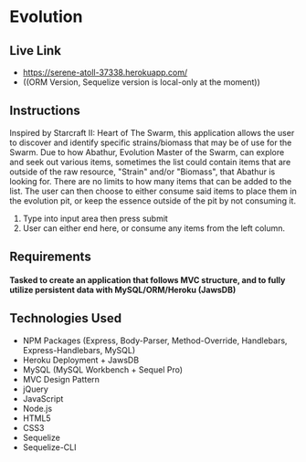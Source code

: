 
# Evolution

## Live Link
 - https://serene-atoll-37338.herokuapp.com/ 
 - ((ORM Version, Sequelize version is local-only at the moment))

## Instructions
Inspired by Starcraft II: Heart of The Swarm, this application allows the user to discover and identify specific strains/biomass that may be of use for the Swarm. Due to how Abathur, Evolution Master of the Swarm, can explore and seek out various items, sometimes the list could contain items that are outside of the raw resource, "Strain" and/or "Biomass", that Abathur is looking for. There are no limits to how many items that can be added to the list. The user can then choose to either consume said items to place them in the evolution pit, or keep the essence outside of the pit by not consuming it.

1. Type into input area then press submit
2. User can either end here, or consume any items from the left column.

## Requirements
#### Tasked to create an application that follows MVC structure, and to fully utilize persistent data with MySQL/ORM/Heroku (JawsDB)

## Technologies Used
- NPM Packages (Express, Body-Parser, Method-Override, Handlebars, Express-Handlebars, MySQL)
- Heroku Deployment + JawsDB
- MySQL (MySQL Workbench + Sequel Pro)
- MVC Design Pattern
- jQuery
- JavaScript
- Node.js
- HTML5
- CSS3
- Sequelize
- Sequelize-CLI
